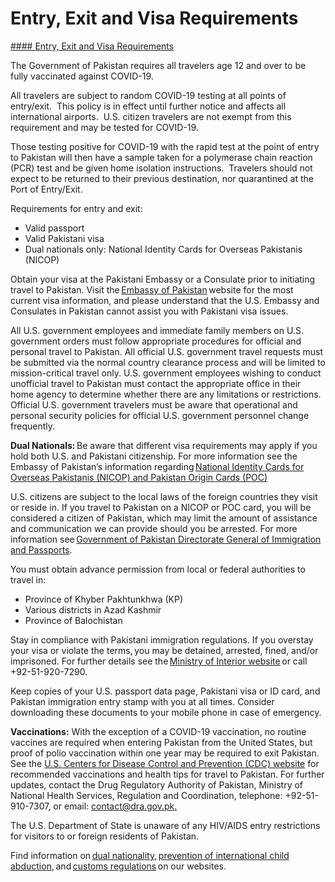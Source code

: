 # Entry, Exit and Visa Requirements

[#### Entry, Exit and Visa Requirements](javascript:void(0); "Entry, Exit and Visa Requirements")

The Government of Pakistan requires all travelers age 12 and over to be fully vaccinated against COVID-19.

All travelers are subject to random COVID-19 testing at all points of entry/exit.  This policy is in effect until further notice and affects all international airports.  U.S. citizen travelers are not exempt from this requirement and may be tested for COVID-19.

Those testing positive for COVID-19 with the rapid test at the point of entry to Pakistan will then have a sample taken for a polymerase chain reaction (PCR) test and be given home isolation instructions.  Travelers should not expect to be returned to their previous destination, nor quarantined at the Port of Entry/Exit.

Requirements for entry and exit:

* Valid passport
* Valid Pakistani visa
* Dual nationals only: National Identity Cards for Overseas Pakistanis (NICOP)

Obtain your visa at the Pakistani Embassy or a Consulate prior to initiating travel to Pakistan. Visit the [Embassy of Pakistan](https://embassyofpakistan.com/) website for the most current visa information, and please understand that the U.S. Embassy and Consulates in Pakistan cannot assist you with Pakistani visa issues.

All U.S. government employees and immediate family members on U.S. government orders must follow appropriate procedures for official and personal travel to Pakistan. All official U.S. government travel requests must be submitted via the normal country clearance process and will be limited to mission-critical travel only. U.S. government employees wishing to conduct unofficial travel to Pakistan must contact the appropriate office in their home agency to determine whether there are any limitations or restrictions.  Official U.S. government travelers must be aware that operational and personal security policies for official U.S. government personnel change frequently.

**Dual Nationals:** Be aware that different visa requirements may apply if you hold both U.S. and Pakistani citizenship. For more information see the Embassy of Pakistan’s information regarding [National Identity Cards for Overseas Pakistanis (NICOP) and Pakistan Origin Cards (POC)](https://id.nadra.gov.pk/identity-documents/identity-nicop/)

U.S. citizens are subject to the local laws of the foreign countries they visit or reside in. If you travel to Pakistan on a NICOP or POC card, you will be considered a citizen of Pakistan, which may limit the amount of assistance and communication we can provide should you be arrested. For more information see [Government of Pakistan Directorate General of Immigration and Passports](http://www.dgip.gov.pk/Files/Immigration.aspx).

You must obtain advance permission from local or federal authorities to travel in:

* Province of Khyber Pakhtunkhwa (KP)
* Various districts in Azad Kashmir
* Province of Balochistan

Stay in compliance with Pakistani immigration regulations. If you overstay your visa or violate the terms, you may be detained, arrested, fined, and/or imprisoned. For further details see the [Ministry of Interior website](http://www.dgip.gov.pk/Files/Visa.aspx) or call +92-51-920-7290.

Keep copies of your U.S. passport data page, Pakistani visa or ID card, and Pakistan immigration entry stamp with you at all times. Consider downloading these documents to your mobile phone in case of emergency.

**Vaccinations:** With the exception of a COVID-19 vaccination, no routine vaccines are required when entering Pakistan from the United States, but proof of polio vaccination within one year may be required to exit Pakistan. See the [U.S. Centers for Disease Control and Prevention (CDC) website](http://wwwnc.cdc.gov/travel/destinations/list/) for recommended vaccinations and health tips for travel to Pakistan. For further updates, contact the Drug Regulatory Authority of Pakistan, Ministry of National Health Services, Regulation and Coordination, telephone: +92-51-910-7307, or email: [contact@dra.gov.pk.](mailto:contact@dra.gov.pk.)

The U.S. Department of State is unaware of any HIV/AIDS entry restrictions for visitors to or foreign residents of Pakistan.

Find information on [dual nationality,](https://travel.state.gov/content/travel/en/international-travel/before-you-go/travelers-with-special-considerations/Dual-Nationality-Travelers.html) [prevention of international child abduction](https://travel.state.gov/content/childabduction/en/preventing.html), and [customs regulations](https://travel.state.gov/content/passports/en/go/customs.html) on our websites.